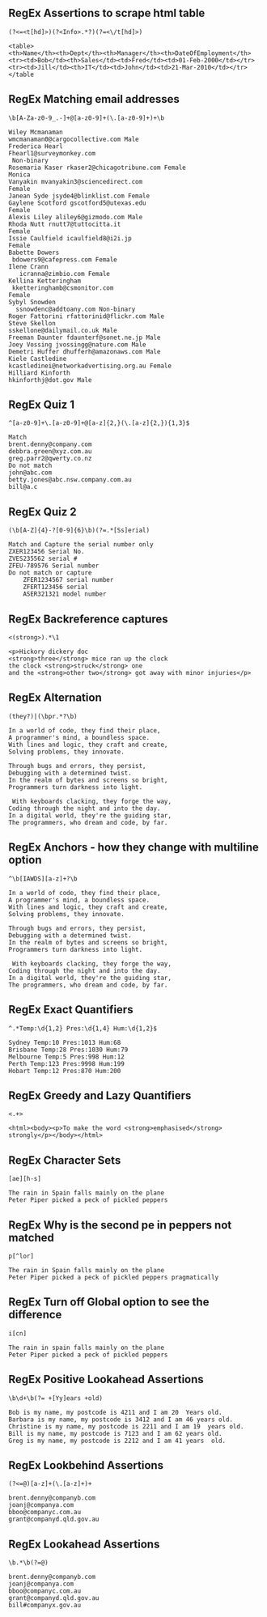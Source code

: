 ## RegEx Assertions to scrape html table

```RegEx
(?<=<t[hd]>)(?<Info>.*?)(?=<\/t[hd]>)
```

```Text
<table>
<th>Name</th><th>Dept</th><th>Manager</th><th>DateOfEmployment</th>
<tr><td>Bob</td><th>Sales</td><td>Fred</td><td>01-Feb-2000</td></tr>
<tr><td>Jill</td><th>IT</td><td>John</td><td>21-Mar-2010</td></tr>
</table
```

## RegEx Matching email addresses

```RegEx
\b[A-Za-z0-9_.-]+@[a-z0-9]+(\.[a-z0-9]+)+\b
```

```Text
Wiley Mcmanaman  
wmcmanaman0@cargocollective.com Male 
Frederica Hearl 
Fhearl1@surveymonkey.com
 Non-binary 
Rosemaria Kaser rkaser2@chicagotribune.com Female 
Monica 
Vanyakin mvanyakin3@sciencedirect.com 
Female 
Janean Syde jsyde4@blinklist.com Female
Gaylene Scotford gscotford5@utexas.edu 
Female
Alexis Liley aliley6@gizmodo.com Male 
Rhoda Nutt rnutt7@tuttocitta.it 
Female 
Issie Caulfield icaulfield8@i2i.jp 
Female 
Babette Dowers
 bdowers9@cafepress.com Female
Ilene Crann 
   icranna@zimbio.com Female 
Kellina Ketteringham
 kketteringhamb@csmonitor.com 
Female 
Sybyl Snowden
  ssnowdenc@addtoany.com Non-binary 
Roger Fattorini rfattorinid@flickr.com Male
Steve Skellon 
sskellone@dailymail.co.uk Male 
Freeman Daunter fdaunterf@sonet.ne.jp Male 
Joey Vossing jvossingg@nature.com Male 
Demetri Huffer dhufferh@amazonaws.com Male 
Kiele Castledine 
kcastledinei@networkadvertising.org.au Female
Hilliard Kinforth 
hkinforthj@dot.gov Male 
```

## RegEx Quiz 1

```RegEx
^[a-z0-9]+\.[a-z0-9]+@[a-z]{2,}(\.[a-z]{2,}){1,3}$
```

```Text
Match 
brent.denny@company.com
debbra.green@xyz.com.au
greg.parr2@qwerty.co.nz
Do not match
john@abc.com
betty.jones@abc.nsw.company.com.au
bill@a.c
```

## RegEx Quiz 2

```RegEx
(\b[A-Z]{4}-?[0-9]{6}\b)(?=.*[Ss]erial)
```

```Text
Match and Capture the serial number only
ZXER123456 Serial No. 
ZVES235562 serial #
ZFEU-789576 Serial number 
Do not match or capture
	ZFER1234567 serial number
	ZFERT123456 serial
	ASER321321 model number
```

## RegEx Backreference captures

```RegEx
<(strong>).*\1
```

```Text
<p>Hickory dickery doc 
<strong>three</strong> mice ran up the clock 
the clock <strong>struck</strong> one 
and the <strong>other two</strong> got away with minor injuries</p>
```

## RegEx Alternation

```RegEx
(they?)|(\bpr.*?\b)
```

```Text
In a world of code, they find their place,
A programmer's mind, a boundless space.
With lines and logic, they craft and create,
Solving problems, they innovate.

Through bugs and errors, they persist,
Debugging with a determined twist.
In the realm of bytes and screens so bright,
Programmers turn darkness into light.

 With keyboards clacking, they forge the way,
Coding through the night and into the day.
In a digital world, they're the guiding star,
The programmers, who dream and code, by far.
```

## RegEx Anchors - how they change with multiline option

```RegEx
^\b[IAWDS][a-z]+?\b
```

```Text
In a world of code, they find their place,
A programmer's mind, a boundless space.
With lines and logic, they craft and create,
Solving problems, they innovate.

Through bugs and errors, they persist,
Debugging with a determined twist.
In the realm of bytes and screens so bright,
Programmers turn darkness into light.

 With keyboards clacking, they forge the way,
Coding through the night and into the day.
In a digital world, they're the guiding star,
The programmers, who dream and code, by far.
```

## RegEx Exact Quantifiers

```RegEx
^.*Temp:\d{1,2} Pres:\d{1,4} Hum:\d{1,2}$
```

```Text
Sydney Temp:10 Pres:1013 Hum:68
Brisbane Temp:28 Pres:1030 Hum:79
Melbourne Temp:5 Pres:998 Hum:12
Perth Temp:123 Pres:9998 Hum:199
Hobart Temp:12 Pres:870 Hum:200
```


## RegEx Greedy and Lazy Quantifiers

```RegEx
<.+>
```

```Text
<html><body><p>To make the word <strong>emphasised</strong> strongly</p></body></html>
```


## RegEx Character Sets

```RegEx
[ae][h-s]
```

```Text
The rain in Spain falls mainly on the plane
Peter Piper picked a peck of pickled peppers
```


## RegEx Why is the second pe in peppers not matched

```RegEx Negated Character Set
p[^lor]
```

```Text
The rain in Spain falls mainly on the plane
Peter Piper picked a peck of pickled peppers pragmatically
```


## RegEx Turn off Global option to see the difference

```RegEx
i[cn]
```

```Text
The rain in spain falls mainly on the plane
Peter Piper picked a peck of pickled peppers
```

## RegEx Positive Lookahead Assertions

```RegEx
\b\d+\b(?= +[Yy]ears +old)
```

```Text
Bob is my name, my postcode is 4211 and I am 20  Years old.
Barbara is my name, my postcode is 3412 and I am 46 years old.
Christine is my name, my postcode is 2211 and I am 19  years old.
Bill is my name, my postcode is 7123 and I am 62 years old.
Greg is my name, my postcode is 2212 and I am 41 years  old.
```

## RegEx Lookbehind Assertions

```RegEx
(?<=@)[a-z]+(\.[a-z]+)+
```

```Text
brent.denny@companyb.com
joanj@companya.com
bboo@companyc.com.au
grant@companyd.qld.gov.au
```

## RegEx Lookahead Assertions

```RegEx
\b.*\b(?=@)
```

```Text
brent.denny@companyb.com
joanj@companya.com
bboo@companyc.com.au
grant@companyd.qld.gov.au
bill#companyx.gov.au
```

